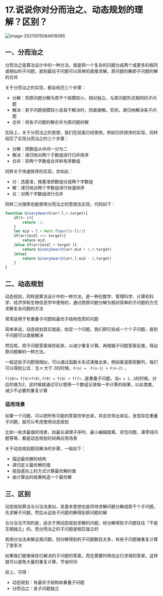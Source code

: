 # 17.说说你对分而治之、动态规划的理解？区别？

![image-20211015084616085](https://cdn.jsdelivr.net/gh/IceRain-mvc/cdn/img/image-20211015084616085.png)

## 一、分而治之

分而治之是算法设计中的一种方法，就是把一个复杂的问题分成两个或更多的相同或相似的子问题，直到最后子问题可以简单的直接求解，原问题的解即子问题的解的合并

关于分而治之的实现，都会经历三个步骤：

- 分解：将原问题分解为若干个规模较小，相对独立，与原问题形式相同的子问题
- 解决：若子问题规模较小且易于解决时，则直接解。否则，递归地解决各子问题
- 合并：将各子问题的解合并为原问题的解

实际上，关于分而治之的思想，我们在前面已经使用，例如归并排序的实现，同样经历了实现分而治之的三个步骤：

- 分解：把数组从中间一分为二
- 解决：递归地对两个子数组进行归并排序
- 合并：将两个字数组合并称有序数组

同样关于快速排序的实现，亦如此：

- 分：选基准，按基准把数组分成两个字数组
- 解：递归地对两个字数组进行快速排序
- 合：对两个字数组进行合并

同样二分搜索也能使用分而治之的思想去实现，代码如下：

```js
function binarySearch(arr,l,r,target){
    if(l> r){
        return -1;
    }
    let mid = l + Math.floor((r-l)/2)
    if(arr[mid] === target){
        return mid;
    }else if(arr[mid] < target ){
        return binarySearch(arr,mid + 1,r,target)
    }else{
        return binarySearch(arr,l,mid - 1,target)
    }
}
```

## 二、动态规划

动态规划，同样是算法设计中的一种方法，是一种在数学、管理科学、计算机科学、经济学和生物信息学中使用的，通过把原问题分解为相对简单的子问题的方式求解复杂问题的方法

常常适用于有重叠子问题和最优子结构性质的问题

简单来说，动态规划其实就是，给定一个问题，我们把它拆成一个个子问题，直到子问题可以直接解决

然后呢，把子问题答案保存起来，以减少重复计算。再根据子问题答案反推，得出原问题解的一种方法。

一般这些子问题很相似，可以通过函数关系式递推出来，例如斐波那契数列，我们可以得到公式：当 n 大于 2的时候，`F(n) =  F(n-1) + F(n-2)` ，

`f(10)= f(9)+f(8),f(9) = f(8) + f(7)`...是重叠子问题，当`n = 1、2`的时候，对应的值为2，这时候就通过可以使用一个数组记录每一步计算的结果，以此类推，减少不必要的重复计算

### 适用场景

如果一个问题，可以把所有可能的答案穷举出来，并且穷举出来后，发现存在重叠子问题，就可以考虑使用动态规划

比如一些求最值的场景，如最长递增子序列、最小编辑距离、背包问题、凑零钱问题等等，都是动态规划的经典应用场景

关于动态规划题目解决的步骤，一般如下：

- 描述最优解的结构
- 递归定义最优解的值
- 按自底向上的方式计算最优解的值
- 由计算出的结果构造一个最优解

## 三、区别

动态规划算法与分治法类似，其基本思想也是将待求解问题分解成若干个子问题，先求解子问题，然后从这些子问题的解得到原问题的解

与分治法不同的是，适合于用动态规划求解的问题，经分解得到子问题往往「不是互相独立」的，而分而治之的子问题是相互独立的

若用分治法来解这类问题，则分解得到的子问题数目太多，有些子问题被重复计算了很多次

如果我们能够保存已解决的子问题的答案，而在需要时再找出已求得的答案，这样就可以避免大量的重复计算，节省时间

综上，可得：

- 动态规划：有最优子结构和重叠子问题
- 分而治之：各子问题独立